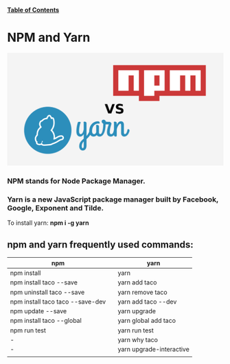 [**Table of Contents**](index.md)

# NPM and Yarn

![npm yarn](md_Graphics/npm_yarn.png)

### **NPM** stands for Node Package Manager.
### **Yarn** is a new JavaScript package manager built by Facebook, Google, Exponent and Tilde.

To install yarn: **npm i -g yarn**

## npm and yarn frequently used commands:

| npm | 	| yarn |
|--------|-------|--------------|
| npm install  |  | yarn  |
| npm install taco  --save |  | yarn add taco |
| npm uninstall taco --save |  | yarn remove taco |
| npm install taco taco  --save-dev |  | yarn add taco --dev |
| npm update --save |  | yarn upgrade  |
| npm install taco --global |  | yarn global add taco |
| npm run test |  | yarn run test |
| - |  | yarn why taco |
| - |  | yarn upgrade-interactive |
|  |  |  |
